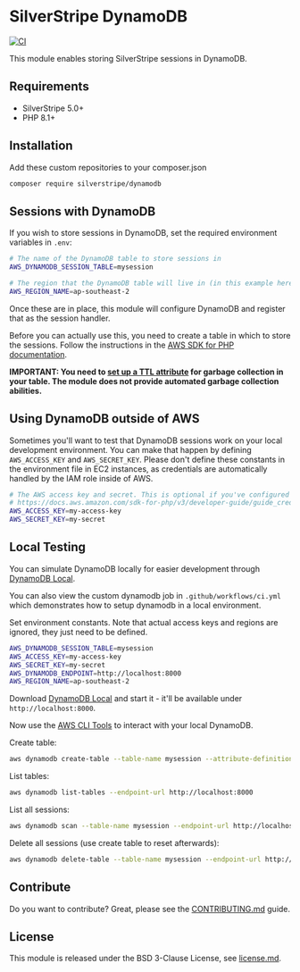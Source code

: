 # SilverStripe DynamoDB

[![CI](https://github.com/silverstripe/silverstripe-dynamodb/actions/workflows/ci.yml/badge.svg)](https://github.com/silverstripe/silverstripe-dynamodb/actions/workflows/ci.yml)

This module enables storing SilverStripe sessions in DynamoDB.

## Requirements

* SilverStripe 5.0+
* PHP 8.1+

## Installation

Add these custom repositories to your composer.json

```bash
composer require silverstripe/dynamodb
```

## Sessions with DynamoDB

If you wish to store sessions in DynamoDB, set the required environment variables in `.env`:

```sh
# The name of the DynamoDB table to store sessions in
AWS_DYNAMODB_SESSION_TABLE=mysession

# The region that the DynamoDB table will live in (in this example here it uses Sydney)
AWS_REGION_NAME=ap-southeast-2
```

Once these are in place, this module will configure DynamoDB and register that as the session handler.

Before you can actually use this, you need to create a table in which to store the sessions.
Follow the instructions in the [AWS SDK for PHP documentation](https://docs.aws.amazon.com/sdk-for-php/v3/developer-guide/service_dynamodb-session-handler.html#basic-usage).

**IMPORTANT: You need to [set up a TTL attribute](https://docs.aws.amazon.com/sdk-for-php/v3/developer-guide/service_dynamodb-session-handler.html#ddbsh-garbage-collection) for garbage collection in your table.
The module does not provide automated garbage collection abilities.**

## Using DynamoDB outside of AWS

Sometimes you'll want to test that DynamoDB sessions work on your local development environment. You can make that
happen by defining `AWS_ACCESS_KEY` and `AWS_SECRET_KEY`. Please don't define these constants in the environment file
in EC2 instances, as credentials are automatically handled by the IAM role inside of AWS.

```sh
# The AWS access key and secret. This is optional if you've configured an instance with an IAM role
# https://docs.aws.amazon.com/sdk-for-php/v3/developer-guide/guide_credentials.html
AWS_ACCESS_KEY=my-access-key
AWS_SECRET_KEY=my-secret
```

## Local Testing

You can simulate DynamoDB locally for easier development through [DynamoDB Local](https://docs.aws.amazon.com/amazondynamodb/latest/developerguide/SettingUp.html).

You can also view the custom dynamodb job in `.github/workflows/ci.yml` which demonstrates how to setup dynamodb in a local environment.

Set environment constants. Note that actual access keys and regions are ignored,
they just need to be defined.

```sh
AWS_DYNAMODB_SESSION_TABLE=mysession
AWS_ACCESS_KEY=my-access-key
AWS_SECRET_KEY=my-secret
AWS_DYNAMODB_ENDPOINT=http://localhost:8000
AWS_REGION_NAME=ap-southeast-2
```

Download [DynamoDB Local](https://docs.aws.amazon.com/amazondynamodb/latest/developerguide/SettingUp.html)
and start it - it'll be available under `http://localhost:8000`.

Now use the [AWS CLI Tools](https://docs.aws.amazon.com/cli/latest/userguide/cli-chap-install.html)
to interact with your local DynamoDB.

Create table:

```bash
aws dynamodb create-table --table-name mysession --attribute-definitions AttributeName=id,AttributeType=S --key-schema AttributeName=id,KeyType=HASH --provisioned-throughput ReadCapacityUnits=1,WriteCapacityUnits=1 --endpoint-url http://localhost:8000
```

List tables:

```bash
aws dynamodb list-tables --endpoint-url http://localhost:8000
```

List all sessions:

```bash
aws dynamodb scan --table-name mysession --endpoint-url http://localhost:8000
```

Delete all sessions (use create table to reset afterwards):

```bash
aws dynamodb delete-table --table-name mysession --endpoint-url http://localhost:8000
```

## Contribute

Do you want to contribute? Great, please see the [CONTRIBUTING.md](CONTRIBUTING.md)
guide.

## License

This module is released under the BSD 3-Clause License, see [license.md](license.md).
